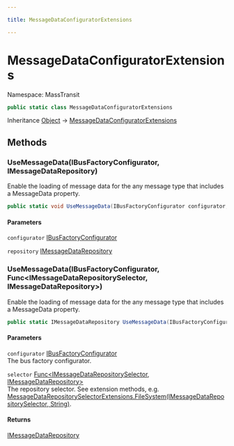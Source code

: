 ```yaml
---

title: MessageDataConfiguratorExtensions

---
```


# MessageDataConfiguratorExtensions

Namespace: MassTransit

```csharp
public static class MessageDataConfiguratorExtensions
```

Inheritance [Object](https://learn.microsoft.com/en-us/dotnet/api/system.object) → [MessageDataConfiguratorExtensions](../masstransit/messagedataconfiguratorextensions)

## Methods

### **UseMessageData(IBusFactoryConfigurator, IMessageDataRepository)**

Enable the loading of message data for the any message type that includes a MessageData property.

```csharp
public static void UseMessageData(IBusFactoryConfigurator configurator, IMessageDataRepository repository)
```

#### Parameters

`configurator` [IBusFactoryConfigurator](../../masstransit-abstractions/masstransit/ibusfactoryconfigurator)<br/>

`repository` [IMessageDataRepository](../../masstransit-abstractions/masstransit/imessagedatarepository)<br/>

### **UseMessageData(IBusFactoryConfigurator, Func\<IMessageDataRepositorySelector, IMessageDataRepository\>)**

Enable the loading of message data for the any message type that includes a MessageData property.

```csharp
public static IMessageDataRepository UseMessageData(IBusFactoryConfigurator configurator, Func<IMessageDataRepositorySelector, IMessageDataRepository> selector)
```

#### Parameters

`configurator` [IBusFactoryConfigurator](../../masstransit-abstractions/masstransit/ibusfactoryconfigurator)<br/>
The bus factory configurator.

`selector` [Func\<IMessageDataRepositorySelector, IMessageDataRepository\>](https://learn.microsoft.com/en-us/dotnet/api/system.func-2)<br/>
The repository selector.
 See extension methods, e.g. [MessageDataRepositorySelectorExtensions.FileSystem(IMessageDataRepositorySelector, String)](../masstransit-messagedata-configuration/messagedatarepositoryselectorextensions#filesystemimessagedatarepositoryselector-string).

#### Returns

[IMessageDataRepository](../../masstransit-abstractions/masstransit/imessagedatarepository)<br/>
